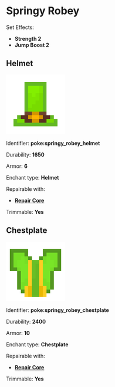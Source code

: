 # Springy Robey

Set Effects:

* **Strength 2**
* **Jump Boost 2**

## Helmet

![poke\_springy\_robey\_hat](https://github.com/ItsMePok/PFE/blob/wikiAssets/wikiMain/springy_robey_hat.png?raw=true)

Identifier: **poke:springy\_robey\_helmet**

Durability: **1650**

Armor: **6**

Enchant type: **Helmet**

Repairable with:

* [**Repair Core**](https://pfewiki.gitbook.io/home/items/cores/repair-core)

Trimmable: **Yes**

## Chestplate

![poke\_springy\_robey\_chestplate](https://github.com/ItsMePok/PFE/blob/wikiAssets/wikiMain/springy_robey_chestplate.png?raw=true)

Identifier: **poke:springy\_robey\_chestplate**

Durability: **2400**

Armor: **10**

Enchant type: **Chestplate**

Repairable with:

* [**Repair Core**](https://pfewiki.gitbook.io/home/items/cores/repair-core)

Trimmable: **Yes**
